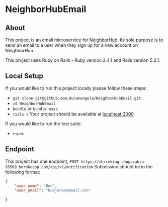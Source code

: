 # NeighborHubEmail
## About
This project is an email microservice for [NeighborHub](https://neighborhood-kickstarter.herokuapp.com/). Its sole purpose is to send an email to a user when they sign up for a new account on NeighborHub.

This project uses Ruby on Rails - Ruby version 2.4.1 and Rails version 5.2.1.

## Local Setup
If you would like to run this project locally please follow these steps:
- `git clone git@github.com:duranangela/NeighborHubEmail.git`
- `cd NeighborHubEmail`
- `bundle` or `bundle exec`
- `rails s`
Your project should be available at [localhost:3000](localhost:3000)

If you would like to run the test suite:
- `rspec`

## Endpoint
This project has one endpoint, `POST https://shrieking-chupacabra-95509.herokuapp.com/api/v1/notification`
Submission should be in the following format:
```json
{ 
	"user_name": "Bob",
	"user_email": "bobjones@email.com"
	
}
```


